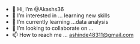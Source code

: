 - 👋 Hi, I’m @Akashs36
- 👀 I’m interested in ... learning new skills
- 🌱 I’m currently learning ...data analysis
- 💞️ I’m looking to collaborate on ...
- 📫 How to reach me ... ashinde48311@gmail.com


<!---
Akashs36/Akashs36 is a ✨ special ✨ repository because its `README.md` (this file) appears on your GitHub profile.
You can click the Preview link to take a look at your changes.
--->
